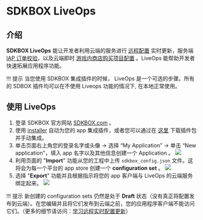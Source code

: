 <h1>SDKBOX LiveOps</h1>

## 介绍
__SDKBOX LiveOps__ 能让开发者利用云端的服务进行 [远程配置](./remote-config.md) 实时更新，服务端 [IAP 订单校验](./receipt-verification.md)，以及云端即时 [游戏内商店购买项目配置](catalog-management) 。LiveOps 能帮助开发者快速拓展应用程序功能。

!!! 提示
    当您使用 SDKBOX 集成插件的时候， LiveOps 是一个可选的步骤。所有的 SDBOX 插件均可以在不使用 Liveops 功能的情况下, 在本地正常使用。

## 使用 LiveOps
1. 登录 SDKBOX 官方网站 [SDKBOX.com](https://www.sdkbox.com) 。
2. 使用 [installer](/installer) 自动为您的 app 集成插件，或者您可以通过在 [这里](https://www.sdkbox.com/integrations) 下载插件包并手动集成。
3. 单击页面右上角您的登录名字或头像 -> 选择 “My Application” -> 单击 “New application"，填入 app 名字以及其他信息创建一个 Application 。
![](../imgs/login.png)
4. 利用页面的 "__Import__" 功能从您的工程中上传 `sdkbox_config.json` 文件。这将会为每一个平台的 app store 创建一个 __configuration set__ 。
![](../imgs/import.png)
5. 选择 "__Export__" 功能并且根据指示将您的 app 客户端与 LiveOps 的云端服务绑定起来。
![](../imgs/export.png)

!!! 提示
    新创建的 configuration sets 仍然是处于 __Draft__ 状态（没有真正将配置发布到云端）。在您编辑并且将它们发布到云端之前，您的应用程序客户端不能访问它们。（更多的细节请访问：[学习远程实时配置更新](./remote-config.md)）


